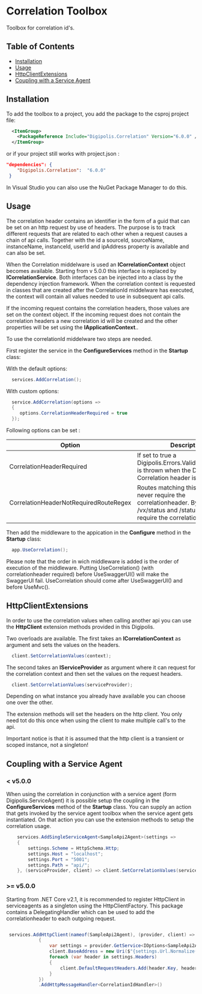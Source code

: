 # Correlation Toolbox

Toolbox for correlation id's.

## Table of Contents

<!-- START doctoc generated TOC please keep comment here to allow auto update -->
<!-- DON'T EDIT THIS SECTION, INSTEAD RE-RUN doctoc TO UPDATE -->


- [Installation](#installation)
- [Usage](#usage)
- [HttpClientExtensions](#httpclientextensions)
- [Coupling with a Service Agent](#coupling-with-a-service-agent)

<!-- END doctoc generated TOC please keep comment here to allow auto update -->

## Installation

To add the toolbox to a project, you add the package to the csproj project file:

```xml
  <ItemGroup>
    <PackageReference Include="Digipolis.Correlation" Version="6.0.0" />
  </ItemGroup>
``` 

or if your project still works with project.json :

``` json 
"dependencies": {
    "Digipolis.Correlation":  "6.0.0"
 }
``` 

In Visual Studio you can also use the NuGet Package Manager to do this.

## Usage

The correlation header contains an identifier in the form of a guid that can be set on an http request by use of headers. The purpose is to track different requests that are related to each other when a request causes a chain of api calls.
Together with the id a sourceId, sourceName, instanceName, instanceId, userId and ipAddress property is available and can also be set.

When the Correlation middelware is used an **ICorrelationContext** object becomes available. Starting from v 5.0.0 this interface is replaced by **ICorrelationService**. Both interfaces can be injected into a class by the dependency injection framework.
When the correlation context is requested in classes that are created after the CorrelationId middelware has executed, the context will contain all values needed to use in subsequent api calls.

If the incoming request contains the correlation headers, those values are set on the context object.
If the incoming request does not contain the correlation headers a new correlation id will be created and the other properties will be set using the **IApplicationContext**..

To use the correlationId middelware two steps are needed.

First register the service in the **ConfigureServices** method in the **Startup** class:

With the default options:
``` csharp
  services.AddCorrelation();
```

With custom options:
``` csharp
  service.AddCorrelation(options => 
  {
     options.CorrelationHeaderRequired = true
  });
```

Following options can be set :

Option              | Description                                                | Default
------------------ | ----------------------------------------------------------- | --------------------------------------
CorrelationHeaderRequired              | If set to true a Digipolis.Errors.ValidationException is thrown when the Dgp-Correlation header is missing | false
CorrelationHeaderNotRequiredRouteRegex  | Routes matching this regex will never require the correlationheader. By default /vx/status and /status will never require the correlation header. | ^(/v./(?i)(status)/\|/(?i)(status)/)

Then add the middleware to the appication in the **Configure** method in the **Startup** class:

``` csharp
  app.UseCorrelation();
```

Please note that the order in wich middleware is added is the order of execution of the middleware. Putting UseCorrelation() (with correlationheader required) before UseSwaggerUI() will make the SwaggerUI fail. UseCorrelation should come after UseSwaggerUI() and before UseMvc().

## HttpClientExtensions

In order to use the correlation values when calling another api you can use the **HttpClient** extension methods provided in this Digipolis.

Two overloads are available. The first takes an **ICorrelationContext** as argument and sets the values on the headers.
``` csharp
  client.SetCorrelationValues(context);
```

The second takes an **IServiceProvider** as argument where it can request for the correlation context and then set the values on the request headers.
``` csharp
  client.SetCorrelationValues(serviceProvider);
```

Depending on what instance you already have available you can choose one over the other.

The extension methods will set the headers on the http client. You only need tot do this once when using the client to make multiple call's to the api.

Important notice is that it is assumed that the http client is a transient or scoped instance, not a singleton!

## Coupling with a Service Agent

### < v5.0.0

When using the correlation in conjunction with a service agent (form Digipolis.ServiceAgent) it is possible setup the coupling in the **ConfigureServices** method of the **Startup** class.
You can supply an action that gets invoked by the service agent toolbox when the service agent gets instantiated. On that action you can use the extension methods to setup the correlation usage.
``` csharp
    services.AddSingleServiceAgent<SampleApi2Agent>(settings =>
    {
        settings.Scheme = HttpSchema.Http;
        settings.Host = "localhost";
        settings.Port = "5001";
        settings.Path = "api/";
    }, (serviceProvider, client) => client.SetCorrelationValues(serviceProvider));
```

### >= v5.0.0

Starting from .NET Core v2.1, it is recommended to register HttpClient in serviceagents as a singleton using the HttpClientFactory. This package contains a DelegatingHandler which can be used to add the correlationheader to each outgoing request.

``` csharp

 services.AddHttpClient(nameof(SampleApi2Agent), (provider, client) =>
            {
                var settings = provider.GetService<IOptions<SampleApi2AgentSettings>>().Value;
                client.BaseAddress = new Uri($"{settings.Url.Normalize()}");
                foreach (var header in settings.Headers)
                {
                    client.DefaultRequestHeaders.Add(header.Key, header.Value);
                }
            })
            .AddHttpMessageHandler<CorrelationIdHandler>()
 ```
